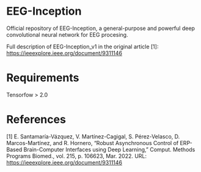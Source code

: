 # EEG-Inception
Official repository of EEG-Inception, a general-purpose and powerful deep convolutional neural network for EEG procesing.

Full description of EEG-Inception_v1 in the original article [1]: https://ieeexplore.ieee.org/document/9311146

# Requirements
Tensorfow > 2.0

# References
[1] E. Santamaría-Vázquez, V. Martínez-Cagigal, S. Pérez-Velasco, D. Marcos-Martínez, and R. Hornero, “Robust Asynchronous Control of ERP-Based Brain-Computer Interfaces using Deep Learning,” Comput. Methods Programs Biomed., vol. 215, p. 106623, Mar. 2022. URL: https://ieeexplore.ieee.org/document/9311146
